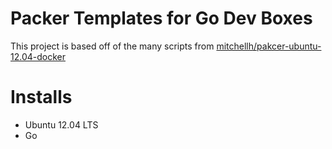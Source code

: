 # Packer Templates for Go Dev Boxes

This project is based off of the many scripts from [mitchellh/pakcer-ubuntu-12.04-docker](https://github.com/mitchellh/packer-ubuntu-12.04-docker)

# Installs

- Ubuntu 12.04 LTS
- Go
